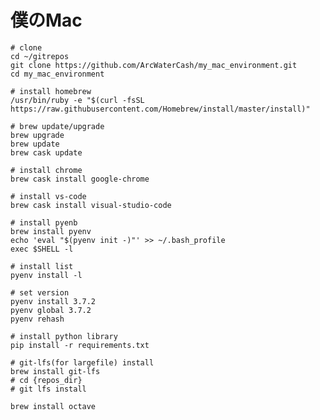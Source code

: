# 僕のMac

```shell
# clone
cd ~/gitrepos
git clone https://github.com/ArcWaterCash/my_mac_environment.git
cd my_mac_environment
```

```shell
# install homebrew
/usr/bin/ruby -e "$(curl -fsSL https://raw.githubusercontent.com/Homebrew/install/master/install)"
```

```shell
# brew update/upgrade
brew upgrade
brew update
brew cask update
```

```shell
# install chrome
brew cask install google-chrome
```

```shell
# install vs-code
brew cask install visual-studio-code
```

```shell
# install pyenb
brew install pyenv
echo 'eval "$(pyenv init -)"' >> ~/.bash_profile
exec $SHELL -l
```

```shell
# install list
pyenv install -l

# set version
pyenv install 3.7.2
pyenv global 3.7.2
pyenv rehash
```

```shell
# install python library
pip install -r requirements.txt
```

```shell
# git-lfs(for largefile) install
brew install git-lfs
# cd {repos_dir}
# git lfs install
```

```shell
brew install octave
```
